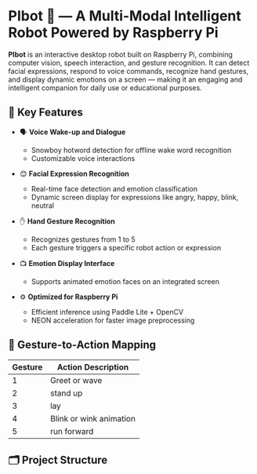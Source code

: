 # PIbot 🤖 — A Multi-Modal Intelligent Robot Powered by Raspberry Pi

**PIbot** is an interactive desktop robot built on Raspberry Pi, combining computer vision, speech interaction, and gesture recognition. It can detect facial expressions, respond to voice commands, recognize hand gestures, and display dynamic emotions on a screen — making it an engaging and intelligent companion for daily use or educational purposes.

## 🌟 Key Features

- 🗣️ **Voice Wake-up and Dialogue**
  - Snowboy hotword detection for offline wake word recognition
  - Customizable voice interactions

- 😊 **Facial Expression Recognition**
  - Real-time face detection and emotion classification
  - Dynamic screen display for expressions like angry, happy, blink, neutral

- ✋ **Hand Gesture Recognition**
  - Recognizes gestures from 1 to 5
  - Each gesture triggers a specific robot action or expression

- 📺 **Emotion Display Interface**
  - Supports animated emotion faces on an integrated screen

- ⚙️ **Optimized for Raspberry Pi**
  - Efficient inference using Paddle Lite + OpenCV
  - NEON acceleration for faster image preprocessing

## 🧠 Gesture-to-Action Mapping

| Gesture | Action Description           |
|---------|------------------------------|
| 1       | Greet or wave                |
| 2       | stand up                     |
| 3       | lay                          |
| 4       | Blink or wink animation      |
| 5       | run forward                  |

## 🗂️ Project Structure

